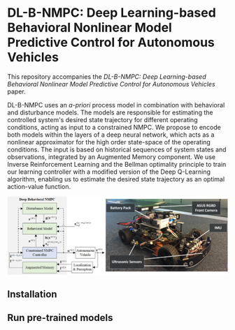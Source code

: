 # DL-B-NMPC: Deep Learning-based Behavioral Nonlinear Model Predictive Control for Autonomous Vehicles

This repository accompanies the *DL-B-NMPC: Deep Learning-based Behavioral Nonlinear Model Predictive Control for Autonomous Vehicles* paper.

DL-B-NMPC uses an *a-priori* process model in combination with behavioral and disturbance models. The models are responsible for estimating the controlled system's desired state trajectory for different operating conditions, acting as input to a constrained NMPC. We propose to encode both models within the layers of a deep neural network, which acts as a nonlinear approximator for the high order state-space of the operating conditions. The input is based on historical sequences of system states and observations, integrated by an Augmented Memory component. We use Inverse Reinforcement Learning and the Bellman optimality principle to train our learning controller with a modified version of the Deep Q-Learning algorithm, enabling us to estimate the desired state trajectory as an optimal action-value function.

![Alt text](images/dl_b_nmpc_block_diagram.png?raw=true)

## Installation

## Run pre-trained models